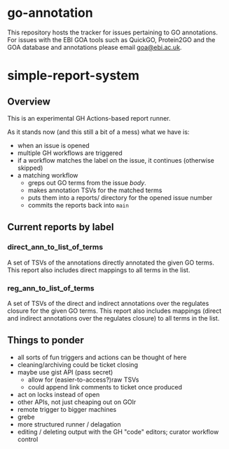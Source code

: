 # go-annotation

This repository hosts the tracker for issues pertaining to GO annotations. For issues with the EBI GOA tools such as QuickGO, Protein2GO and the GOA database and annotations please email goa@ebi.ac.uk.

# simple-report-system

## Overview

This is an experimental GH Actions-based report runner.

As it stands now (and this still a bit of a mess) what we have is:

* when an issue is opened
* multiple GH workflows are triggered
* if a workflow matches the label on the issue, it continues (otherwise skipped)
* a matching workflow
  * greps out GO terms from the issue _body_.
  * makes annotation TSVs for the matched terms
  * puts them into a reports/ directory for the opened issue number
  * commits the reports back into `main`

## Current reports by label

### direct\_ann\_to\_list\_of\_terms

A set of TSVs of the annotations directly annotated the given GO terms. This report also includes direct mappings to all terms in the list.

### reg\_ann\_to\_list\_of\_terms

A set of TSVs of the direct and indirect annotations over the regulates
closure for the given GO terms. This report also includes mappings (direct and indirect annotations over the regulates
closure) to all terms in the list. 

## Things to ponder

- all sorts of fun triggers and actions can be thought of here
- cleaning/archiving could be ticket closing
- maybe use gist API (pass secret)
  - allow for (easier-to-access?)raw TSVs
  - could append link comments to ticket once produced
- act on locks instead of open
- other APIs, not just cheaping out on GOlr
- remote trigger to bigger machines
- grebe
- more structured runner / delagation
- editing / deleting output with the GH "code" editors; curator workflow control
